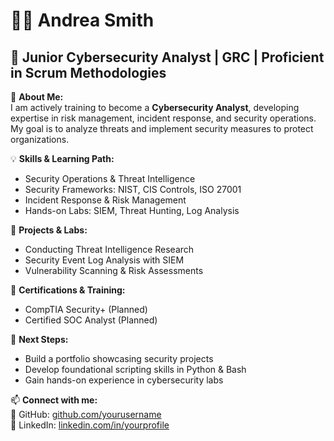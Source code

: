 # 👩‍💻 Andrea Smith </br>
## 🔹 Junior Cybersecurity Analyst | GRC | Proficient in Scrum Methodologies

📌 **About Me:**  
I am actively training to become a **Cybersecurity Analyst**, developing expertise in risk management, incident response, 
and security operations. My goal is to analyze threats and implement security measures to protect organizations.

💡 **Skills & Learning Path:**  
- Security Operations & Threat Intelligence  
- Security Frameworks: NIST, CIS Controls, ISO 27001  
- Incident Response & Risk Management  
- Hands-on Labs: SIEM, Threat Hunting, Log Analysis  

📂 **Projects & Labs:**  
- Conducting Threat Intelligence Research  
- Security Event Log Analysis with SIEM  
- Vulnerability Scanning & Risk Assessments  

📜 **Certifications & Training:**  
- CompTIA Security+ (Planned)  
- Certified SOC Analyst (Planned)  

🚀 **Next Steps:**  
- Build a portfolio showcasing security projects  
- Develop foundational scripting skills in Python & Bash  
- Gain hands-on experience in cybersecurity labs  

📫 **Connect with me:**  
🔗 GitHub: [github.com/yourusername](https://github.com/yourusername)  
💼 LinkedIn: [linkedin.com/in/yourprofile](https://linkedin.com/in/yourprofile)  
```
